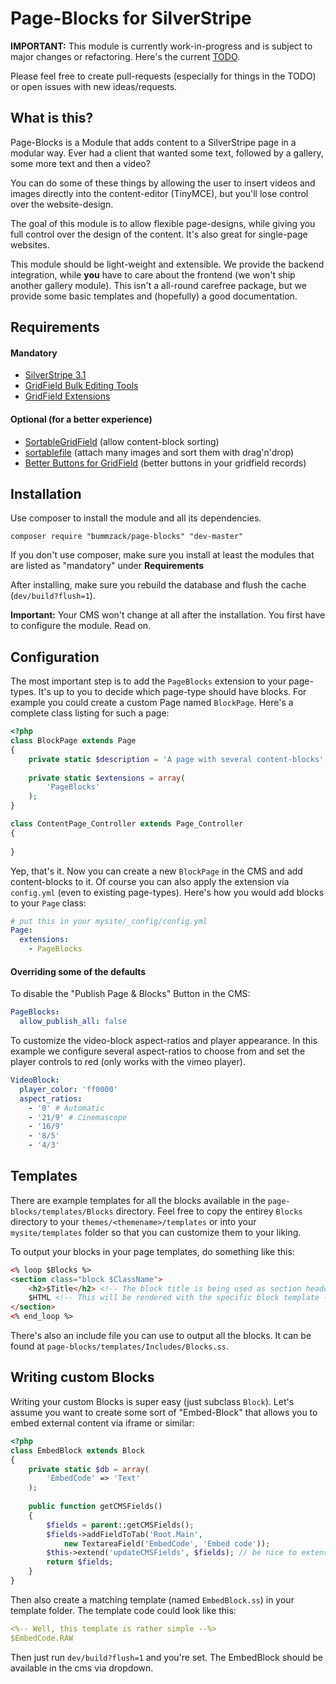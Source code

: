 # Page-Blocks for SilverStripe

**IMPORTANT:** This module is currently work-in-progress and is subject to major changes or refactoring. Here's the current [TODO](TODO.md).

Please feel free to create pull-requests (especially for things in the TODO) or open issues with new ideas/requests.

## What is this?
Page-Blocks is a Module that adds content to a SilverStripe page in a modular way. Ever had a client that wanted some text, followed by a gallery, some more text and then a video?

You can do some of these things by allowing the user to insert videos and images directly into the content-editor (TinyMCE), but you'll lose control over the website-design.

The goal of this module is to allow flexible page-designs, while giving you full control over the design of the content. It's also great for single-page websites.

This module should be light-weight and extensible. We provide the backend integration, while **you** have to care about the frontend (we won't ship another gallery module). This isn't a all-round carefree package, but we provide some basic templates and (hopefully) a good documentation. 

## Requirements

#### Mandatory
 - [SilverStripe 3.1](http://www.silverstripe.org/stable-download/)
 - [GridField Bulk Editing Tools](https://github.com/colymba/GridFieldBulkEditingTools)
 - [GridField Extensions](https://github.com/ajshort/silverstripe-gridfieldextensions)

#### Optional (for a better experience)

 - [SortableGridField](https://github.com/UndefinedOffset/SortableGridField) (allow content-block sorting)
 - [sortablefile](https://github.com/bummzack/sortablefile) (attach many images and sort them with drag'n'drop)
 - [Better Buttons for GridField](https://github.com/unclecheese/silverstripe-gridfield-betterbuttons) (better buttons in your gridfield records)

## Installation

Use composer to install the module and all its dependencies.

    composer require "bummzack/page-blocks" "dev-master"
    
If you don't use composer, make sure you install at least the modules that are listed as "mandatory" under **Requirements**

After installing, make sure you rebuild the database and flush the cache (`dev/build?flush=1`).

**Important:** Your CMS won't change at all after the installation. You first have to configure the module. Read on.

## Configuration

The most important step is to add the `PageBlocks` extension to your page-types. It's up to you to decide which page-type should have blocks. For example you could create a custom Page named `BlockPage`. Here's a complete class listing for such a page:

```php
<?php
class BlockPage extends Page
{
    private static $description = 'A page with several content-blocks';
    
    private static $extensions = array(
        'PageBlocks'
    );
}

class ContentPage_Controller extends Page_Controller
{
    
}
```

Yep, that's it. Now you can create a new `BlockPage` in the CMS and add content-blocks to it. Of course you can also apply the extension via `config.yml` (even to existing page-types). Here's how you would add blocks to your `Page` class:

```yml
# put this in your mysite/_config/config.yml
Page:
  extensions:
    - PageBlocks
```

#### Overriding some of the defaults

To disable the "Publish Page & Blocks" Button in the CMS:
```yml
PageBlocks:
  allow_publish_all: false
```

To customize the video-block aspect-ratios and player appearance. In this example we configure several aspect-ratios to choose from and set the player controls to red (only works with the vimeo player).

```yml
VideoBlock:
  player_color: 'ff0000'
  aspect_ratios:
    - '0' # Automatic
    - '21/9' # Cinemascope
    - '16/9'
    - '8/5'
    - '4/3'
```

## Templates
There are example templates for all the blocks available in the `page-blocks/templates/Blocks` directory. Feel free to copy the entirey `Blocks` directory to your `themes/<themename>/templates` or into your `mysite/templates` folder so that you can customize them to your liking.

To output your blocks in your page templates, do something like this:
```html
<% loop $Blocks %>
<section class="block $ClassName">
	<h2>$Title</h2> <!-- The block title is being used as section header -->
	$HTML <!-- This will be rendered with the specific block template -->
</section>
<% end_loop %>
```

There's also an include file you can use to output all the blocks. It can be found at `page-blocks/templates/Includes/Blocks.ss`.

## Writing custom Blocks

Writing your custom Blocks is super easy (just subclass `Block`). Let's assume you want to create some sort of "Embed-Block" that allows you to embed external content via iframe or similar:

```php
<?php
class EmbedBlock extends Block
{
    private static $db = array(
        'EmbedCode' => 'Text'
    );
    
    public function getCMSFields()
    {
        $fields = parent::getCMSFields();
        $fields->addFieldToTab('Root.Main', 
            new TextareaField('EmbedCode', 'Embed code'));
        $this->extend('updateCMSFields', $fields); // be nice to extensions
        return $fields;
    }
}
```

Then also create a matching template (named `EmbedBlock.ss`) in your template folder. The template code could look like this:
```yml
<%-- Well, this template is rather simple --%>
$EmbedCode.RAW
```

Then just run `dev/build?flush=1` and you're set. The EmbedBlock should be available in the cms via dropdown.
